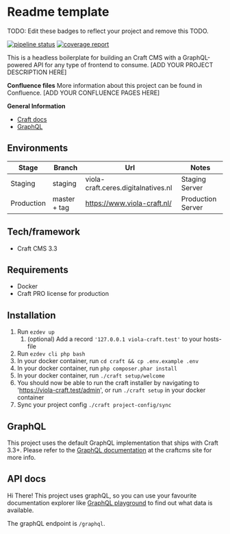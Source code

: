 # Readme template
TODO: Edit these badges to reflect your project and remove this TODO.

[![pipeline status](https://gitlab.digitalnatives.nl/digital-natives/craft3-boilerplate/badges/master/pipeline.svg)](https://gitlab.digitalnatives.nl/digital-natives/craft3-boilerplate/commits/master)
[![coverage report](https://gitlab.digitalnatives.nl/digital-natives/craft3-boilerplate/badges/master/coverage.svg)](https://gitlab.digitalnatives.nl/digital-natives/craft3-boilerplate/commits/master)

This is a headless boilerplate for building an Craft CMS with a GraphQL-powered API for any type of frontend to consume.
[ADD YOUR PROJECT DESCRIPTION HERE]

**Confluence files**
More information about this project can be found in Confluence.
[ADD YOUR CONFLUENCE PAGES HERE]

**General Information**
- [Craft docs](https://docs.craftcms.com/v3)
- [GraphQL](https://graphql.org/learn/)

## Environments

| Stage       | Branch       | Url                                      | Notes                                                  |
|-------------|--------------|------------------------------------------|--------------------------------------------------------|
| Staging     | staging      | viola-craft.ceres.digitalnatives.nl      | Staging Server                                         |
| Production  | master + tag | https://www.viola-craft.nl/              | Production Server                                      |

## Tech/framework
* Craft CMS 3.3

## Requirements
* Docker
* Craft PRO license for production

## Installation
1. Run `ezdev up`
	1. (optional) Add a record `'127.0.0.1 viola-craft.test'` to your hosts-file
2. Run `ezdev cli php bash`
3. In your docker container, run `cd craft && cp .env.example .env`
3. In your docker container, run `php composer.phar install`
4. In your docker container, run `./craft setup/welcome`
5. You should now be able to run the craft installer by navigating to 'https://viola-craft.test/admin', or run `./craft setup` in your docker container
6. Sync your project config `./craft project-config/sync`

## GraphQL
This project uses the default GraphQL implementation that ships with Craft 3.3+. Please refer to the [GraphQL documentation](https://docs.craftcms.com/v3/graphql.html) at the craftcms site for more info.
 
 
## API docs
Hi There! This project uses graphQL, so you can use your favourite documentation explorer  like [GraphQL playground](https://github.com/prisma-labs/graphql-playground) to find out what data is available.

The graphQL endpoint is `/graphql`.
